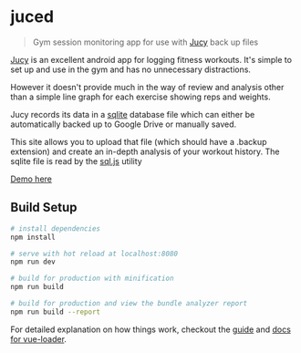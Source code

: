 # juced

> Gym session monitoring app for use with [Jucy](https://play.google.com/store/apps/details?id=com.sappadev.sappasportlog&hl=en_GB") back up files

        
[Jucy](https://play.google.com/store/apps/details?id=com.sappadev.sappasportlog&hl=en_GB") is an excellent android app for logging fitness workouts. It's simple to set up and use in the gym and has no unnecessary distractions.

However it doesn't provide much in the way of review and analysis other than a simple line graph for each exercise showing reps and weights.

Jucy records its data in a [sqlite](https://www.sqlite.org/) database file which can either be automatically backed up to Google Drive or manually saved.

This site allows you to upload that file (which should have a .backup extension) and create an in-depth analysis of your workout history. The sqlite file is read by the [sql.js](https://github.com/kripken/sql.js/) utility
        
[Demo here](http://www.howardshaw.info/juced)

## Build Setup

``` bash
# install dependencies
npm install

# serve with hot reload at localhost:8080
npm run dev

# build for production with minification
npm run build

# build for production and view the bundle analyzer report
npm run build --report
```

For detailed explanation on how things work, checkout the [guide](http://vuejs-templates.github.io/webpack/) and [docs for vue-loader](http://vuejs.github.io/vue-loader).
